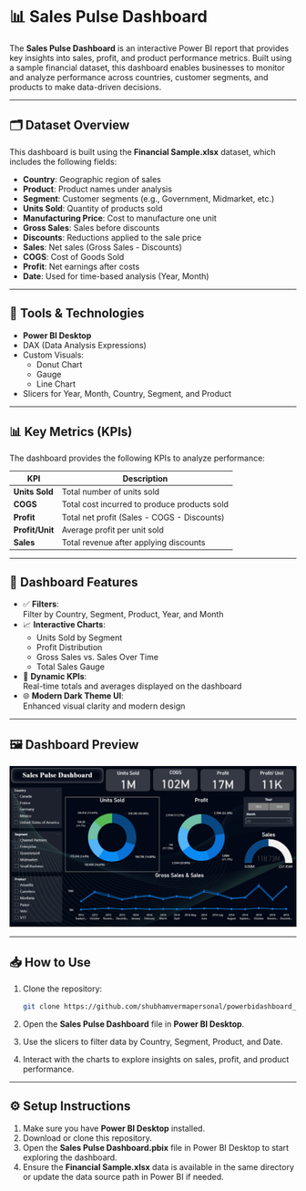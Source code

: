 # 📊 Sales Pulse Dashboard

The **Sales Pulse Dashboard** is an interactive Power BI report that provides key insights into sales, profit, and product performance metrics. Built using a sample financial dataset, this dashboard enables businesses to monitor and analyze performance across countries, customer segments, and products to make data-driven decisions.

---

## 🗂 Dataset Overview

This dashboard is built using the **Financial Sample.xlsx** dataset, which includes the following fields:

- **Country**: Geographic region of sales  
- **Product**: Product names under analysis  
- **Segment**: Customer segments (e.g., Government, Midmarket, etc.)  
- **Units Sold**: Quantity of products sold  
- **Manufacturing Price**: Cost to manufacture one unit  
- **Gross Sales**: Sales before discounts  
- **Discounts**: Reductions applied to the sale price  
- **Sales**: Net sales (Gross Sales - Discounts)  
- **COGS**: Cost of Goods Sold  
- **Profit**: Net earnings after costs  
- **Date**: Used for time-based analysis (Year, Month)  

---

## 🧰 Tools & Technologies

- **Power BI Desktop**  
- DAX (Data Analysis Expressions)  
- Custom Visuals:  
  - Donut Chart  
  - Gauge  
  - Line Chart  
- Slicers for Year, Month, Country, Segment, and Product  

---

## 📊 Key Metrics (KPIs)

The dashboard provides the following KPIs to analyze performance:

| KPI           | Description                                      |
|---------------|--------------------------------------------------|
| **Units Sold**    | Total number of units sold                       |
| **COGS**          | Total cost incurred to produce products sold     |
| **Profit**        | Total net profit (Sales - COGS - Discounts)      |
| **Profit/Unit**   | Average profit per unit sold                     |
| **Sales**         | Total revenue after applying discounts           |

---

## 🧩 Dashboard Features

- ✅ **Filters**:  
  Filter by Country, Segment, Product, Year, and Month  
- 📈 **Interactive Charts**:  
  - Units Sold by Segment  
  - Profit Distribution  
  - Gross Sales vs. Sales Over Time  
  - Total Sales Gauge  
- 🎯 **Dynamic KPIs**:  
  Real-time totals and averages displayed on the dashboard  
- 🌐 **Modern Dark Theme UI**:  
  Enhanced visual clarity and modern design  

---

## 🖼 Dashboard Preview

![Sales Pulse Dashboard](https://github.com/shubhamvermapersonal/powerbidashboard_salespulse/blob/15503a418601445b8bd94937eec8de7b977a23bf/sales%20pulse%20dashboard.png)

---

## 📥 How to Use

1. Clone the repository:
    ```bash
    git clone https://github.com/shubhamvermapersonal/powerbidashboard_salespulse.git
    ```

2. Open the **Sales Pulse Dashboard** file in **Power BI Desktop**.

3. Use the slicers to filter data by Country, Segment, Product, and Date.

4. Interact with the charts to explore insights on sales, profit, and product performance.

---

## ⚙️ Setup Instructions

1. Make sure you have **Power BI Desktop** installed.
2. Download or clone this repository.
3. Open the **Sales Pulse Dashboard.pbix** file in Power BI Desktop to start exploring the dashboard.
4. Ensure the **Financial Sample.xlsx** data is available in the same directory or update the data source path in Power BI if needed.
